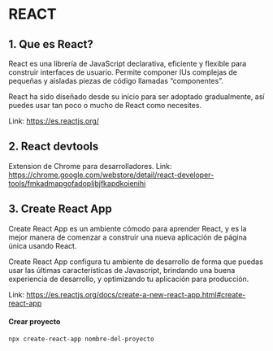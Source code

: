 # REACT

## 1. Que es React?
React es una librería de JavaScript declarativa, eficiente y flexible para construir interfaces de usuario. Permite componer IUs complejas de pequeñas y aisladas piezas de código llamadas “componentes”.

React ha sido diseñado desde su inicio para ser adoptado gradualmente, así puedes usar tan poco o mucho de React como necesites.

Link: https://es.reactjs.org/


## 2. React devtools
Extension de Chrome para desarrolladores. 
Link: https://chrome.google.com/webstore/detail/react-developer-tools/fmkadmapgofadopljbjfkapdkoienihi


## 3. Create React App
Create React App es un ambiente cómodo para aprender React, y es la mejor manera de comenzar a construir una nueva aplicación de página única usando React.

Create React App configura tu ambiente de desarrollo de forma que puedas usar las últimas características de Javascript, brindando una buena experiencia de desarrollo, y optimizando tu aplicación para producción.

Link: https://es.reactjs.org/docs/create-a-new-react-app.html#create-react-app


#### Crear proyecto

`npx create-react-app nombre-del-proyecto`

